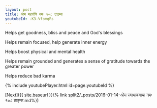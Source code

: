 ```yaml
---
layout: post
title: ओम महावीषे नमः १०८ टाइम्स
youtubeId: -K3-VfomqRs
---
```

 
 
Helps get goodness, bliss and peace and God's blessings
 
Helps remain focused, help generate inner energy 
 
Helps boost physical and mental health 
 
Helps remain grounded and generates a sense of gratitude towards the greater power 
 
Helps reduce bad karma
 
 
 
 


{% include youtubePlayer.html id=page.youtubeId %}
 
[Next]({{ site.baseurl }}{% link  split2/_posts/2016-01-14-ओम स्वाभावयाया नमः १०८ टाइम्स.md%})
 
